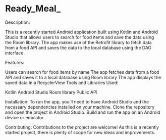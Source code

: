 # Ready_Meal_

Description:

This is a recently started Android application built using Kotlin and Android Studio that allows users to search for food items and save the data using the Room library. The app makes use of the Retrofit library to fetch data from a food API and saves the data to the local database using the DAO interface.

Features:

Users can search for food items by name
The app fetches data from a food API and saves it to a local database using Room library
The app displays the saved data in a RecyclerView
Tools and Libraries Used:

Kotlin
Android Studio
Room library
Public API

Installation:
To run the app, you'll need to have Android Studio and the necessary dependencies installed on your machine. Clone the repository and open the project in Android Studio. Build and run the app on an Android device or emulator.

Contributing:
Contributions to the project are welcome! As this is a recently started project, there is plenty of scope for new ideas and improvements.
